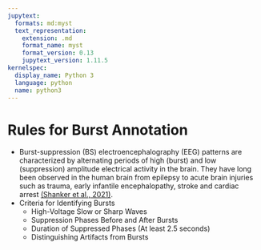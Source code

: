 ```yaml
---
jupytext:
  formats: md:myst
  text_representation:
    extension: .md
    format_name: myst
    format_version: 0.13
    jupytext_version: 1.11.5
kernelspec:
  display_name: Python 3
  language: python
  name: python3
---
```


# Rules for Burst Annotation

- Burst-suppression (BS) electroencephalography (EEG) patterns are characterized by alternating periods of high (burst) and low (suppression) amplitude electrical 
  activity in the brain. They have long been observed in the human brain from epilepsy to acute brain injuries such as trauma, early infantile encephalopathy, stroke and
  cardiac arrest [(Shanker et al., 2021)](https://www.frontiersin.org/journals/psychology/articles/10.3389/fpsyg.2021.673529/full).
- Criteria for Identifying Bursts
  - High-Voltage Slow or Sharp Waves
  - Suppression Phases Before and After Bursts
  - Duration of Suppressed Phases (At least 2.5 seconds)
  - Distinguishing Artifacts from Bursts


